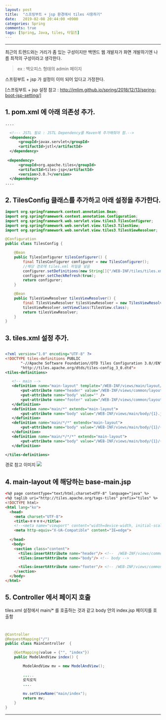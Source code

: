```yaml
---
layout: post
title:  "스프링부트 + jsp 환경에서 tiles 사용하기"
date:   2019-02-08 20:44:00 +0900
categories: Spring
comments: true
tags: [Spring, Java, tiles, 타일즈]
---
```


---


최근의 트렌드와는 거리가 좀 있는 구성이지만 백엔드 웹 개발자가 화면 개발하기엔 나름 최적의 구성이라고 생각한다.<br/>
> ex : 백오피스 형태의 admin 페이지 <br/>

스프링부트 + jsp 가 설정이 이미 되어 있다고 가정한다.

[스프링부트 + jsp 설정 참고 : http://jmlim.github.io/spring/2018/12/13/spring-boot-jsp-setting/]

## 1. pom.xml 에 아래 의존성 추가.

```xml
....

  <!--- JSTL 필요 : JSTL Dependency를 Maven에 추가해줘야 함.-->
  <dependency>
      <groupId>javax.servlet</groupId>
      <artifactId>jstl</artifactId>
  </dependency>
  
 <dependency>
      <groupId>org.apache.tiles</groupId>
      <artifactId>tiles-jsp</artifactId>
      <version>3.0.7</version>
  </dependency>
....

```

## 2. TilesConfig 클래스를 추가하고 아래 설정을 추가한다.

```java
import org.springframework.context.annotation.Bean;
import org.springframework.context.annotation.Configuration;
import org.springframework.web.servlet.view.tiles3.TilesConfigurer;
import org.springframework.web.servlet.view.tiles3.TilesView;
import org.springframework.web.servlet.view.tiles3.TilesViewResolver;

@Configuration
public class TilesConfig {

    @Bean
    public TilesConfigurer tilesConfigurer() {
        final TilesConfigurer configurer = new TilesConfigurer();
        //해당 경로에 tiles.xml 파일을 넣음
        configurer.setDefinitions(new String[]{"/WEB-INF/tiles/tiles.xml"});
        configurer.setCheckRefresh(true);
        return configurer;
    }

    @Bean
    public TilesViewResolver tilesViewResolver() {
        final TilesViewResolver tilesViewResolver = new TilesViewResolver();
        tilesViewResolver.setViewClass(TilesView.class);
        return tilesViewResolver;
    }
}
```
## 3. tiles.xml 설정 추가.


```xml 

<?xml version="1.0" encoding="UTF-8" ?>
<!DOCTYPE tiles-definitions PUBLIC
       "-//Apache Software Foundation//DTD Tiles Configuration 3.0//EN"
       "http://tiles.apache.org/dtds/tiles-config_3_0.dtd">
<tiles-definitions>

   <!-- main -->
   <definition name="main-layout" template="/WEB-INF/views/main/layout/base-main.jsp">
       <put-attribute name="header" value="/WEB-INF/views/common/layout/header.jsp" />
       <put-attribute name="body" value="" />
       <put-attribute name="footer" value="/WEB-INF/views/common/layout/footer.jsp" />
   </definition>
   <definition name="main/*" extends="main-layout">
       <put-attribute name="body" value="/WEB-INF/views/main/body/{1}.jsp" />
   </definition>
   <definition name="main/*/*" extends="main-layout">
       <put-attribute name="body" value="/WEB-INF/views/main/body/{1}/{2}.jsp" />
   </definition>
   <definition name="main/*/*/*" extends="main-layout">
       <put-attribute name="body" value="/WEB-INF/views/main/body/{1}/{2}/{3}.jsp" />
   </definition>

</tiles-definitions>

```

 경로 참고 이미지
 <img src="{{ site.baseurl }}/public/post/springboot/spring-boot-tiles-layout.png"/>
 <br/>

## 4. main-layout 에 해당하는 base-main.jsp

```html
<%@ page contentType="text/html;charset=UTF-8" language="java" %>
<%@ taglib uri="http://tiles.apache.org/tags-tiles" prefix="tiles" %>
<!DOCTYPE html>
<html lang="ko">
  <head>
    <meta charset="UTF-8">
    <title>ㅎㅎㅎㅎ</title>
    <!--<meta name="viewport" content="width=device-width, initial-scale=1.0">-->
    <meta http-equiv="X-UA-Compatible" content="IE=edge">
    
  </head>
   <body>
    <section class="content">
      <tiles:insertAttribute name="header"/> <!--  /WEB-INF/views/common/layout/header.jsp -->
      <tiles:insertAttribute name="body"/> <!-- body -->

      <tiles:insertAttribute name="footer"/> <!-- /WEB-INF/views/common/layout/footer.jsp -->
    </section>
  </body>
</html>


```

## 5. Controller 에서 페이지 호출 
tiles.xml 설정에서 main/* 를 호출하는 것과 같고 body 안의 index.jsp 페이지를 호출함

```java


@Controller
@RequestMapping("/")
public class MainController  {

    @GetMapping(value = {"", "index"})
    public ModelAndView index() {

        ModelAndView mv = new ModelAndView();
        
        .....
        로직로직
        ....
        
        mv.setViewName("main/index");
        return mv;
    }
}
```



[jekyll-docs]: https://jekyllrb.com/docs/home
[jekyll-gh]:   https://github.com/jekyll/jekyll
[jekyll-talk]: https://talk.jekyllrb.com/
---
